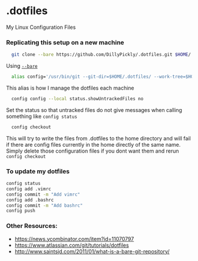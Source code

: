 # .dotfiles
My Linux Configuration Files

### Replicating this setup on a new machine


``` bash
  git clone --bare https://github.com/DillyPickly/.dotfiles.git $HOME/.dotfiles
```
Using [`--bare`](https://git-scm.com/docs/git-clone#Documentation/git-clone.txt---bare) 


``` bash 
  alias config='/usr/bin/git --git-dir=$HOME/.dotfiles/ --work-tree=$HOME'
```
This alias is how I manage the dotfiles each machine

``` bash
  config config --local status.showUntrackedFiles no
```
Set the status so that untracked files do not give messages when calling something like `config status`


``` bash
  config checkout 
```
This will try to write the files from .dotfiles to the home directory and will fail if there are config files currently in the home directly of the same name. Simply delete those configuration files if you dont want them and rerun `config checkout`
  
  
  ### To update my dotfiles
  
  ``` bash
  config status
  config add .vimrc
  config commit -m "Add vimrc"
  config add .bashrc
  config commit -m "Add bashrc"
  config push
  ```
  
  
  

### Other Resources:

- https://news.ycombinator.com/item?id=11070797
- https://www.atlassian.com/git/tutorials/dotfiles
- http://www.saintsjd.com/2011/01/what-is-a-bare-git-repository/
